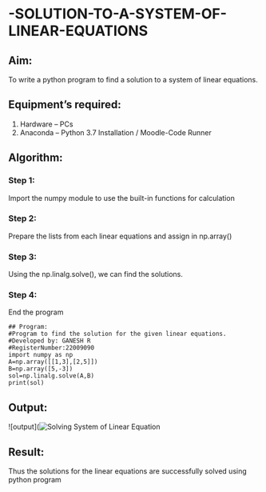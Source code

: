 # -SOLUTION-TO-A-SYSTEM-OF-LINEAR-EQUATIONS
## Aim:
To write a python program to find a solution to a system of linear equations.
## Equipment’s required:
1. 	Hardware – PCs
2. 	Anaconda – Python 3.7 Installation / Moodle-Code Runner
## Algorithm:
### Step 1: 
Import the numpy module to use the built-in functions for calculation
### Step 2: 
Prepare the lists from each linear equations and assign in np.array()
### Step 3: 
Using the np.linalg.solve(), we can find the solutions.
### Step 4: 
End the program
```
## Program:
#Program to find the solution for the given linear equations.
#Developed by: GANESH R
#RegisterNumber:22009090
import numpy as np
A=np.array([[1,3],[2,5]])
B=np.array([5,-3])
sol=np.linalg.solve(A,B)
print(sol)
```
## Output:
![output](![Solving System of Linear Equation](https://user-images.githubusercontent.com/120884552/213120529-c6bfe11c-2153-4fb7-af1d-d292ac578cc7.png)



## Result: 
Thus the solutions for the linear equations are successfully solved using python program

